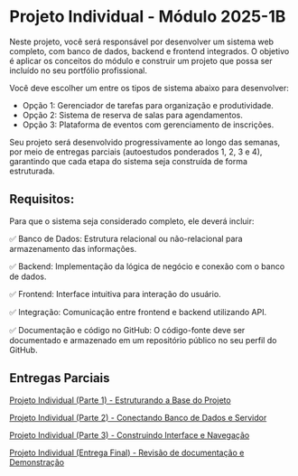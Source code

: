 # Projeto Individual - Módulo 2025-1B
Neste projeto, você será responsável por desenvolver um sistema web completo, com banco de dados, backend e frontend integrados. O objetivo é aplicar os conceitos do módulo e construir um projeto que possa ser incluído no seu portfólio profissional.

Você deve escolher um entre os tipos de sistema abaixo para desenvolver:
- Opção 1: Gerenciador de tarefas para organização e produtividade.
- Opção 2: Sistema de reserva de salas para agendamentos. 
- Opção 3: Plataforma de eventos com gerenciamento de inscrições. 

Seu projeto será desenvolvido progressivamente ao longo das semanas, por meio de entregas parciais (autoestudos ponderados 1, 2, 3 e 4), garantindo que cada etapa do sistema seja construída de forma estruturada.

## Requisitos:
Para que o sistema seja considerado completo, ele deverá incluir:

 ✅ Banco de Dados: Estrutura relacional ou não-relacional para armazenamento das informações.

 ✅ Backend: Implementação da lógica de negócio e conexão com o banco de dados.

 ✅ Frontend: Interface intuitiva para interação do usuário.

 ✅ Integração: Comunicação entre frontend e backend utilizando API.

 ✅ Documentação e código no GitHub: O código-fonte deve ser documentado e armazenado em um repositório público no seu perfil do GitHub.

 ## Entregas Parciais

[Projeto Individual (Parte 1) - Estruturando a Base do Projeto](/ponderada1.md)

[Projeto Individual (Parte 2) - Conectando Banco de Dados e Servidor](//ponderada2.md)

[Projeto Individual (Parte 3) - Construindo Interface e Navegação](/ponderada3.md)

[Projeto Individual (Entrega Final) -  Revisão de documentação e Demonstração ](/ponderada4.md)
